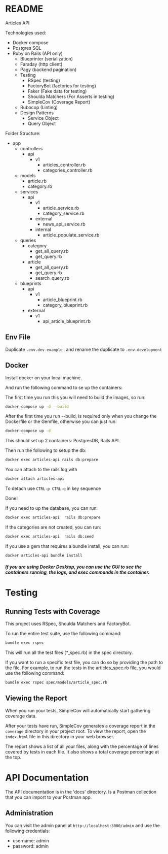# README
Articles API

Technologies used:

- Docker compose
- Postgres SQL
- Ruby on Rails (API only)
    - Blueprinter (serialization)
    - Faraday (http client)
    - Pagy (backend pagination)
    - Testing
        - RSpec (testing)
        - FactoryBot (factories for testing)
        - Faker (Fake data for testing)
        - Shoulda Matchers (For Asserts in testing)
        - SimpleCov (Coverage Report)
    - Rubocop (Linting)
    - Design Patterns
        - Service Object
        - Query Object

Folder Structure:

- app
    - controllers
      - api
        - v1
          - articles_controller.rb
          - categories_controller.rb
    - models
      - article.rb
      - category.rb
    - services
      - api
        - v1
          - article_service.rb
          - category_service.rb
        - external
          - news_api_service.rb
        - internal
          - article_populate_service.rb
    - queries
      - category
        - get_all_query.rb
        - get_query.rb
      - article
        - get_all_query.rb
        - get_query.rb
        - search_query.rb
    - blueprints
      - api
        - v1
          - article_blueprint.rb
          - category_blueprint.rb
      - external
        - v1
          - api_article_blueprint.rb

## Env File

Duplicate `.env.dev-example ` and rename the duplicate to `.env.development`

## Docker

Install docker on your local machine.

And run the following command to se up the containers:

The first time you run this you will need to build the images, so run:
```bash
docker-compose up -d --build
```
After the first time you run --build, is required only when you change the Dockerfile or the Gemfile, otherwise you can just run:
```bash
docker-compose up -d
```

This should set up 2 containers: PostgresDB, Rails API.

Then run the following to setup the db:

```bash
docker exec articles-api rails db:prepare
```

You can attach to the rails log with
```bash
docker attach articles-api
```

To detach use `CTRL-p CTRL-q` in key sequence

Done!

If you need to up the database, you can run:

```bash
docker exec articles-api  rails db:prepare
```

If the categories are not created, you can run:

```bash
docker exec articles-api  rails db:seed
```

If you use a gem that requires a bundle install, you can run:

```bash
docker articles-api bundle install
```

##### If you are using Docker Desktop, you can use the GUI to see the containers running, the logs, and exec commands in the container.


# Testing
## Running Tests with Coverage
This project uses RSpec, Shoulda Matchers and FactoryBot.

To run the entire test suite, use the following command:
```bash
bundle exec rspec
```

This will run all the test files (*_spec.rb) in the spec directory.

If you want to run a specific test file, you can do so by providing the path to the file. For example, to
run the tests in the articles_spec.rb file, you would use the following command:
```bash
bundle exec rspec spec/models/article_spec.rb
```

## Viewing the Report
When you run your tests, SimpleCov will automatically start gathering coverage data.

After your tests have run, SimpleCov generates a coverage report in the `coverage` directory in your project root.
To view the report, open the `index.html` file in this directory in your web browser.

The report shows a list of all your files, along with the percentage of lines covered by tests in each file. It also
shows a total coverage percentage at the top.

# API Documentation
The API documentation is in the 'docs' directory. Is a Postman collection that you can import to your Postman app.

## Administration
You can visit the admin panel at `http://localhost:3000/admin` and use the following credentials:
- username: admin
- password: admin
